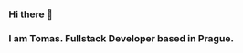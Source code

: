 

<!--
**faltysad/faltysad** is a ✨ _special_ ✨ repository because its `README.md` (this file) appears on your GitHub profile.
-->
### Hi there 👋
### I am Tomas. Fullstack Developer based in Prague.

